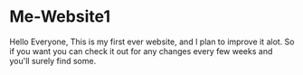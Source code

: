 # Me-Website1
Hello Everyone, This is my first ever website, and I plan to improve it alot. So if you want you can check it out for any changes every few weeks and you'll surely find some.
